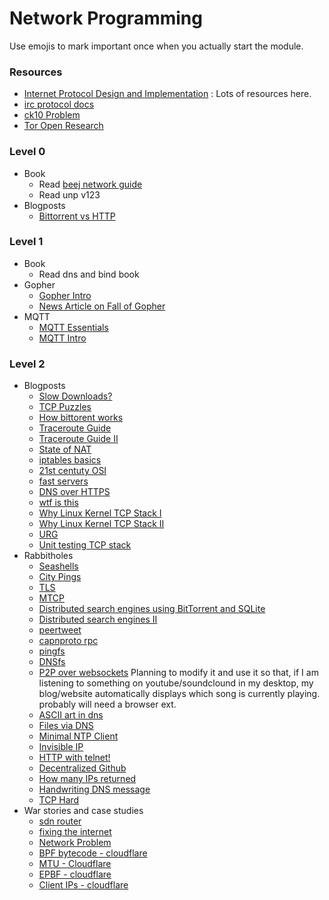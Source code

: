 # Network Programming

Use emojis to mark important once when you actually start the module.

### Resources
- [Internet Protocol Design and Implementation](http://www.root.org/ip-development/) : Lots of resources here.
- [irc protocol docs](https://modern.ircdocs.horse)
- [ck10 Problem](http://www.kegel.com/c10k.html)
- [Tor Open Research](https://blog.torproject.org/tors-open-research-topics-2018-edition)

### Level 0
- Book
    - Read [beej network guide](http://beej.us/guide/bgnet/)
    - Read unp v123
- Blogposts
    - [Bittorrent vs HTTP](https://daniel.haxx.se/docs/bittorrent-vs-http.html)
### Level 1
- Book
    - Read dns and bind book
- Gopher
    - [Gopher Intro](http://davebucklin.com/play/2018/03/31/how-to-gopher.html)
    - [News Article on Fall of Gopher](https://www.minnpost.com/business/2016/08/rise-and-fall-gopher-protocol)
- MQTT
    - [MQTT Essentials](https://www.hivemq.com/mqtt-essentials/)
    - [MQTT Intro](https://spin.atomicobject.com/2014/03/19/mqtt-protocol-ethernet/)

### Level 2
- Blogposts
    - [Slow Downloads?](https://panic.com/blog/mystery-of-the-slow-downloads/)
    - [TCP Puzzles](https://www.joyent.com/blog/tcp-puzzlers)
    - [How bittorent works](http://www.alexkyte.me/2016/10/how-bittorrent-really-works.html)
    - [Traceroute Guide](https://www.nanog.org/meetings/nanog45/presentations/Sunday/RAS_traceroute_N45.pdf)
    - [Traceroute Guide II](http://movingpackets.net/2017/10/06/misinterpreting-traceroute/)
    - [State of NAT](https://www.zerotier.com/blog/state-of-nat-traversal.shtml)
    - [iptables basics](https://lobste.rs/s/oc3bxr/iptables_basics)
    - [21st centuty OSI](http://davidad.github.io/blog/2014/04/24/an-osi-layer-model-for-the-21st-century/) 
    - [fast servers](http://geocar.sdf1.org/fast-servers.html)
    - [DNS over HTTPS](https://github.com/curl/curl/wiki/DNS-over-HTTPS)
    - [wtf is this](http://intronetworks.cs.luc.edu/current/html/newtcps.html)
    - [Why Linux Kernel TCP Stack I](https://blog.cloudflare.com/why-we-use-the-linux-kernels-tcp-stack/)
    - [Why Linux Kernel TCP Stack II](https://jvns.ca/blog/2016/06/30/why-do-we-use-the-linux-kernels-tcp-stack/)
    - [URG](http://blog.mecheye.net/2017/10/urg/)
    - [Unit testing TCP stack](http://www.snellman.net/blog/archive/2015-07-09-unit-testing-a-tcp-stack/)
- Rabbitholes
    - [Seashells](https://seashells.io)
    - [City Pings](https://wondernetwork.com/pings/)
    - [TLS](https://istlsfastyet.com/)
    - [MTCP](http://amiusingmptcp.de)
    - [Distributed search engines using BitTorrent and SQLite](https://github.com/lmatteis/torrent-net/blob/master/README.md)
    - [Distributed search engines II](https://archive.is/QFxUy)
    - [peertweet](https://github.com/lmatteis/peer-tweet)
    - [capnproto rpc](https://capnproto.org/rpc.html)
    - [pingfs](https://lobste.rs/s/nxgsfh/pingfs_filesystem_where_data_is_stored)
    - [DNSfs](https://blog.benjojo.co.uk/post/dns-filesystem-true-cloud-storage-dnsfs)
    - [P2P over websockets](https://github.com/geekodour/ephemeral2) Planning to modify it and use it so that, if I am listening to something on youtube/soundclound in my desktop, my blog/website automatically displays which song is currently playing. probably will need a browser ext.
    - [ASCII art in dns](https://www.cambus.net/storing-ascii-art-in-the-dns/)
    - [Files via DNS](https://www.cambus.net/distributing-files-via-dns/)
    - [Minimal NTP Client](http://seriot.ch/ntp.php)
    - [Invisible IP](https://lobste.rs/s/kaotqs/i2p_invisible_internet_protocol)
    - [HTTP with telnet!](https://doesnotscale.com/making-http-requests-with-telnet/)
    - [Decentralized Github](https://lobste.rs/s/3eyouc/announcing_gittorrent_decentralized)
    - [How many IPs returned](https://lobste.rs/s/aoll45/how_many_ip_addresses_can_dns_query_return)
    - [Handwriting DNS message](https://routley.io/tech/2017/12/28/hand-writing-dns-messages.html)
    - [TCP Hard](https://www.snellman.net/blog/archive/2014-11-11-tcp-is-harder-than-it-looks.html)
- War stories and case studies
    - [sdn router](https://labs.spotify.com/2016/01/26/sdn-internet-router-part-1/)
    - [fixing the internet](https://engineering.riotgames.com/news/fixing-internet-real-time-applications-part-i)
    - [Network Problem](https://blog.bimajority.org/2014/09/05/the-network-nightmare-that-ate-my-week/)
    - [BPF bytecode - cloudflare](https://blog.cloudflare.com/bpf-the-forgotten-bytecode/)
    - [MTU - Cloudflare](https://blog.cloudflare.com/path-mtu-discovery-in-practice/)
    - [EPBF - cloudflare](https://blog.cloudflare.com/epbf_sockets_hop_distance/)
    - [Client IPs - cloudflare](https://blog.cloudflare.com/mmproxy-creative-way-of-preserving-client-ips-in-spectrum/)
